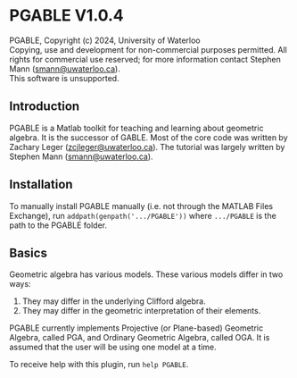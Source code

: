 # PGABLE V1.0.4

PGABLE, Copyright (c) 2024, University of Waterloo  
Copying, use and development for non-commercial purposes permitted. All rights for commercial use reserved; for more information contact Stephen Mann (smann@uwaterloo.ca).  
This software is unsupported.

## Introduction

PGABLE is a Matlab toolkit for teaching and learning about geometric algebra. It is the successor of GABLE. Most of the core code was written by Zachary Leger (zcjleger@uwaterloo.ca). The tutorial was largely written by Stephen Mann (smann@uwaterloo.ca).

## Installation

To manually install PGABLE manually (i.e. not through the MATLAB Files Exchange), run `addpath(genpath('.../PGABLE'))` where `.../PGABLE` is the path to the PGABLE folder.

## Basics

Geometric algebra has various models. These various models differ in two ways:
1.  They may differ in the underlying Clifford algebra.
2.  They may differ in the geometric interpretation of their elements.

PGABLE currently implements Projective (or Plane-based) Geometric Algebra, called PGA, and Ordinary Geometric Algebra, called OGA. It is assumed that the user will be using one model at a time.

To receive help with this plugin, run `help PGABLE`.
